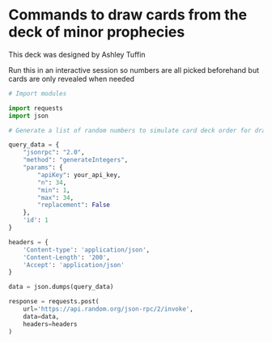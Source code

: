 # Commands to draw cards from the deck of minor prophecies

This deck was designed by Ashley Tuffin

Run this in an interactive session so numbers are all picked beforehand but cards are only revealed when needed

```python
# Import modules

import requests
import json

# Generate a list of random numbers to simulate card deck order for drawing

query_data = {
    "jsonrpc": "2.0",
    "method": "generateIntegers",
    "params": {
        "apiKey": your_api_key,
        "n": 34,
        "min": 1,
        "max": 34,
        "replacement": False
    },
    'id': 1
}

headers = {
    'Content-type': 'application/json',
    'Content-Length': '200',
    'Accept': 'application/json'
}

data = json.dumps(query_data)

response = requests.post(
    url='https://api.random.org/json-rpc/2/invoke',
    data=data,
    headers=headers
)
```
